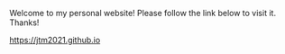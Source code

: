 Welcome to my personal website! Please follow the link below to visit it. Thanks!

https://jtm2021.github.io
